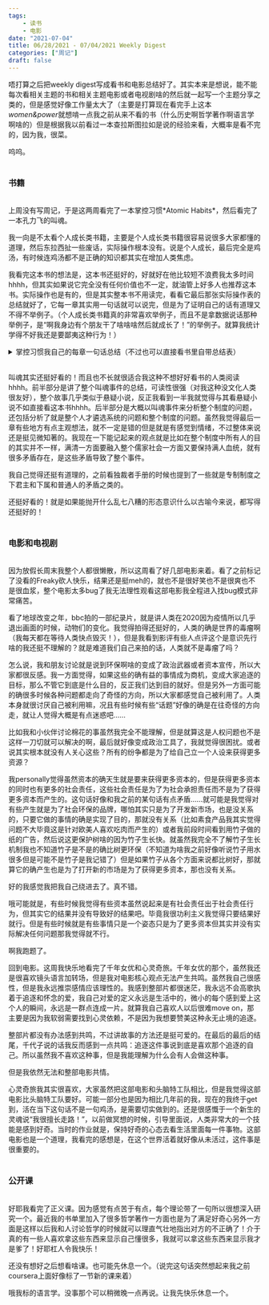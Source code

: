 ```yaml
---
tags:
    - 读书
    - 电影
date: "2021-07-04"
title: 06/28/2021 - 07/04/2021 Weekly Digest
categories: ["周记"]
draft: false
---
```


唔打算之后把weekly digest写成看书和电影总结好了。其实本来是想说，能不能每次看相关主题的书和相关主题电影或者电视剧啥的然后就一起写一个主题分享之类的，但是感觉好像工作量太大了（主要是打算现在看完手上这本*women&power*就想啃一点我之前从来不看的书（什么历史啊哲学著作啊语言学啊啥的）但是根据我以前看过一本查拉斯图拉如是说的经验来看，大概率是看不完的，因为我，很菜。

呜呜。
<br>
<br>

### **书籍**
<br>
上周没有写周记，于是这两周看完了一本掌控习惯*Atomic Habits*，然后看完了一本孔力飞的叫魂。

我一向是不太看个人成长类书籍，主要是个人成长类书籍很容易说很多大家都懂的道理，然后东拉西扯一些废话，实际操作根本没有。说是个人成长，最后完全是鸡汤，有时候连鸡汤都不是正确的知识都其实在增加人类焦虑。

我看完这本书的想法是，这本书还挺好的，好就好在他比较短不浪费我太多时间hhhh，但其实如果说它完全没有任何价值也不一定，就油管上好多人也推荐这本书。实际操作也是有的，但是其实整本书不用读完，看看它最后那张实际操作表的总结就好了，它每一章其实用一句话就可以说完，但是为了证明自己的话有道理又不得不举例子。（个人成长类书籍真的非常喜欢举例子，而且不是拿数据说话那种举例子，是“啊我身边有个朋友干了啥啥啥然后就成长了！”的举例子。就算我统计学得不好我还是要鄙夷这种行为！）

<details>
<summary>掌控习惯我自己的每章一句话总结（不过也可以直接看书里自带总结表）</summary>

    1. Small steps matter in long term

    2. Habits made who you are; who you are will have corresponding habits; 互相作用

    3. 习惯过程：提示（让它显而易见）→渴求（使其有吸引力）→反应（使其简便易行）→奖励（使其令人愉悦）

    4. step 1.1: be aware

    5. Step 1.2: plan - be specific about time, address & add it onto current habits

    6. Step 1.3: 环境很重要 - 在环境中增加提示，在新环境中建立新习惯

    7. Step 1.4: 减少不好习惯的提示和distraction

    8. Step 2.1: 把习惯和喜欢的高频行为绑定

    9. Step 2.2: 加入已经建立起目标习惯的群体

    10. Step 2.3: 减少坏习惯的吸引力，把令人愉悦的事情和好习惯联系起来

    11. Step 3.1: act. And repeat.

    12. Step 3.2: 减少好习惯的阻力，增加坏习惯的阻力；准备好环境

    13. Step 3.3: 两分钟法则让习惯容易开始

    14. Step 3.4: 自动化习惯

    15. Step 4.1: 即时奖励

    16. Step 4.2: 习惯追踪，不错过两天

    17. Step 4.3: 建立习惯契约，寻找问责伙伴

    结尾：要做到极致

    - 顺应自己的天赋所在
    - 即使枯燥也能够坚持的能力
    - 不要给自己立单个人设
    - 让难度升级在刚好有一定难度又可以完成的level上
</details>
<br>

叫魂其实还挺好看的！而且也不长就很适合我这种不想好好看书的人类阅读hhhh。前半部分是讲了整个叫魂事件的总结，可读性很强（对我这种没文化人类很友好），整个故事几乎类似于悬疑小说，反正我看到一半我就觉得与其看悬疑小说不如直接看这本书hhhh。后半部分是大概以叫魂事件来分析整个制度的问题，还包括分析了就是整个人才遴选系统的问题和整个制度的问题。虽然我觉得最后一章有些地方有点主观想法，就不一定是错的但是就是有感觉到情绪，不过整体来说还是挺见微知著的。我现在一下能记起来的观点就是比如在整个制度中所有人的目的其实并不一样，满清一方面要融入整个儒家社会一方面又要保持满人血统，就有很多矛盾存在，是这些矛盾导致了整个事件。

我自己觉得还挺有道理的，之前看独裁者手册的时候也提到了一些就是专制制度之下君主和下属和普通人的矛盾之类的。

还挺好看的！就是如果能抛开什么乱七八糟的形态意识什么以古喻今来说，都写得还挺好的！
<br>
<br>

### **电影和电视剧**
<br>
因为放假长周末我整个人都很懒散，所以这周看了好几部电影来着。看了之前标记了没看的Freaky砍人快乐，结果还是挺meh的，就也不是很好笑也不是很爽也不是很血浆，整个电影太多bug了我无法理性观看这部电影我全程进入找bug模式非常痛苦。

看了地球改变之年，bbc拍的一部纪录片，就是讲人类在2020因为疫情所以几乎退出画面的时候，动物们的变化。我觉得拍得还挺好的，人类的确是世界的毒瘤啊（我每天都在等待人类快点毁灭！），但是我看到影评有些人点评这个是意识先行啥的我还挺不理解的？就是难道我们自己来拍的话，人类就不是毒瘤了吗？

怎么说，我和朋友讨论就是说到环保啊啥的变成了政治武器或者资本宣传，所以大家都很反感。我一方面觉得，如果这些的确有益的事情成为商机，变成大家追逐的目标，那么不管它到底是什么目的，反正我们达到目的就好。但是另外一方面可能的确很多时候各种问题都走向了奇怪的方向，所以大家都感觉自己被利用了。人类本身就很讨厌自己被利用嘛，况且有些时候有些“话题”好像的确是在往奇怪的方向走，就让人觉得大概是有点迷惑吧……

比如我和小伙伴讨论棉花的事虽然我完全不能理解，但是就算这是人权问题也不是这样一刀切就可以解决的啊，最后就好像变成政治工具了，我就觉得很困扰。或者说其实根本就没有人关心这些？所有的纷争都是为了给自己立一个人设来获得更多资源？

我personally觉得虽然资本的确天生就是要来获得更多资本的，但是获得更多资本的同时也有更多的社会责任，这些社会责任是为了为社会承担责任而不是为了获得更多资本而产生的。这句话好像和我之前的某句话有点矛盾……就可能是我觉得对有些产生就是为了社会环保的品牌，哪怕其实只是为了开发新市场，也是没关系的，只要它做的事情的确是实现了目的，那就没有关系（比如素食产品我其实觉得问题不大毕竟这是针对欧美人喜欢吃肉而产生的）或者我前段时间看到用竹子做的纸的广告，然后说这更保护树啥的因为竹子生长快。就虽然我完全不了解竹子生长机制我也不知道竹子是不是的确比树更环保（不知道为啥我之前好像听说竹子用水很多但是可能不是竹子是我记错了）但是如果竹子从各个方面来说都比树好，那就算它的确产生也是为了打开新的市场是为了获得更多资本，那也没有关系。

好的我感觉我把我自己绕进去了。真不错。

哦可能就是，有些时候我觉得有些资本虽然说起来是有社会责任出于社会责任行为，但其实它的结果并没有导致好的结果吧。毕竟我很功利主义我觉得只要结果好就行。但是有些时候就是有些事情只是一个姿态只是为了更多资本但其实并没有实际解决任何问题那我觉得就不行。

啊我跑题了。

回到电影。这周我快乐地看完了千年女优和心灵奇旅。千年女优的那个，虽然我还是很喜欢镜头语言加转场，但是我对电影核心观点无法产生共鸣。虽然我自己很感性，但是我永远推崇感情应该理性的。我感到整部片都很迷茫，我永远不会高歌执着于追逐和怀念的爱，我自己对爱的定义永远是生活中的，微小的每个感到爱上这个人的瞬间，永远是一群点连成一片。就算我自己喜欢人以后很难move on，那主要是因为我软弱需要找到心灵依赖，不是因为我想要赞美这种永无止境的追逐。

整部片都没有办法感到共鸣，不过讲故事的方法还是挺可爱的。在最后的最后的结尾，千代子说的话我反而感到一点共鸣：追逐这件事说到底是喜欢那个追逐的自己。所以虽然我不喜欢这种事，但是我能理解为什么会有人会做这种事。

但是我依然无法和整部电影共情。

心灵奇旅我其实很喜欢，大家虽然把这部电影和头脑特工队相比，但是我觉得这部电影比头脑特工队要好。可能一部分也是因为相比几年前的我，现在的我终于get到，活在当下这句话不是一句鸡汤，是需要切实做到的。还是很感慨于一个新生的灵魂说“我很擅长走路！”，以前做冥想的时候，引导里面说，人类非常大的一个技能是感到好奇。当时的作业就是，保持好奇的心态去看生活里面每一件事物。这部电影也是一个道理，我看完的感想是，在这个世界活着就好像从未活过，这件事是很重要的。
<br>
<br>

### **公开课**
<br>
好耶我看完了正义课。因为感觉有点苦于有点，每个理论带了一句所以很想深入研究一个。最近我的书单里加入了很多哲学著作一方面也是为了满足好奇心另外一方面是这样以后我和人讨论哲学的时候就可以理直气壮地指出对方的不正确了！介于真的有一些人喜欢拿这些东西来显示自己懂很多，我就可以拿这些东西来显示我才是爹了！好耶杠人令我快乐！

还没有想好之后想看啥课。也可能先休息一个。（说完这句话突然想起来我之前coursera上面好像标了一节新的课来着）

哦我标的语言学。没事那个可以稍微晚一点再说。让我先快乐休息一个。
